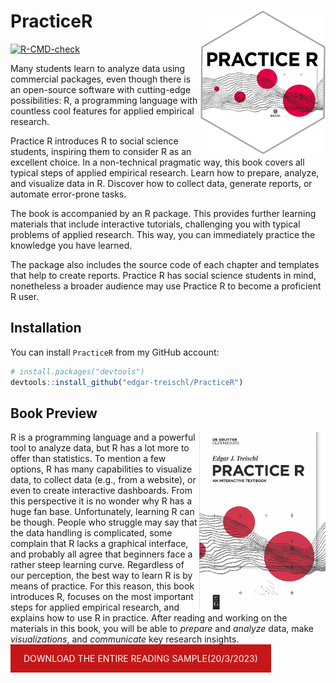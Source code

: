 
<!-- README.md is generated from README.Rmd. Please edit that file -->

# PracticeR <img src="man/figures/logo.png" alt="PracticeR - Edgar Treischl" align="right" width="200"/>

<!-- badges: start -->

[![R-CMD-check](https://github.com/edgar-treischl/PracticeR/actions/workflows/R-CMD-check.yaml/badge.svg)](https://github.com/edgar-treischl/PracticeR/actions/workflows/R-CMD-check.yaml)

<!-- badges: end -->

Many students learn to analyze data using commercial packages, even
though there is an open-source software with cutting-edge possibilities:
R, a programming language with countless cool features for applied
empirical research.

Practice R introduces R to social science students, inspiring them to
consider R as an excellent choice. In a non-technical pragmatic way,
this book covers all typical steps of applied empirical research. Learn
how to prepare, analyze, and visualize data in R. Discover how to
collect data, generate reports, or automate error-prone tasks.

The book is accompanied by an R package. This provides further learning
materials that include interactive tutorials, challenging you with
typical problems of applied research. This way, you can immediately
practice the knowledge you have learned.

The package also includes the source code of each chapter and templates
that help to create reports. Practice R has social science students in
mind, nonetheless a broader audience may use Practice R to become a
proficient R user.

## Installation

You can install `PracticeR` from my GitHub account:

``` r
# install.packages("devtools")
devtools::install_github("edgar-treischl/PracticeR")
```

## Book Preview

<style type="text/css">
a.edgar {
  background-color: #C51717;
  color: white;
  padding: 1em 1.5em;
  text-decoration: none;
  text-transform: uppercase;
}

a.edgar:hover {
  background-color: #555;
}

a.edgar:active {
  background-color: black;
}

a.edgar:visited {
  background-color: #ccc;
}
</style>

<a href="https://www.amazon.de/Practice-Interactive-Textbook-Edgar-Treischl/dp/311070496X/ref=sr_1_2?__mk_de_DE=%C3%85M%C3%85%C5%BD%C3%95%C3%91&crid=1MY9JEP05K1OU&keywords=Practice+R&qid=1677311458&sprefix=practice+r%2Caps%2C102&sr=8-2"><img src="man/figures/cover.png" align="right" width="40%" title="Buy it online"/></a>

R is a programming language and a powerful tool to analyze data, but R
has a lot more to offer than statistics. To mention a few options, R has
many capabilities to visualize data, to collect data (e.g., from a
website), or even to create interactive dashboards. From this
perspective it is no wonder why R has a huge fan base. Unfortunately,
learning R can be though. People who struggle may say that the data
handling is complicated, some complain that R lacks a graphical
interface, and probably all agree that beginners face a rather steep
learning curve. Regardless of our perception, the best way to learn R is
by means of practice. For this reason, this book introduces R, focuses
on the most important steps for applied empirical research, and explains
how to use R in practice. After reading and working on the materials in
this book, you will be able to *prepare* and *analyze* data, make
*visualizations*, and *communicate* key research insights.

<a class="edgar" align="right" href="#">Download the entire reading
sample(20/3/2023)</a>
